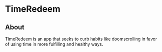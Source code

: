 # TimeRedeem

## About
TimeRedeem is an app that seeks to curb habits like doomscrolling in favor of using time in more fulfilling and healthy ways.